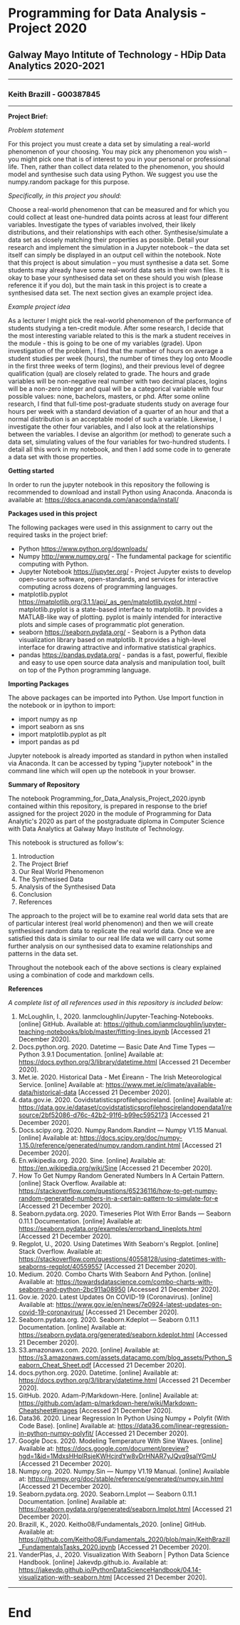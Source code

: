 
# Programming for Data Analysis - Project 2020

## Galway Mayo Intitute of Technology - HDip Data Analytics 2020-2021
***
### Keith Brazill - G00387845
***

**Project Brief:**

*Problem statement*

For this project you must create a data set by simulating a real-world phenomenon of your choosing. You may pick any phenomenon you wish – you might pick one that is of interest to you in your personal or professional life. Then, rather than collect data related to the phenomenon, you should model and synthesise such data using Python. We suggest you use the numpy.random package for this purpose.

*Specifically, in this project you should:*

Choose a real-world phenomenon that can be measured and for which you could collect at least one-hundred data points across at least four different variables.
Investigate the types of variables involved, their likely distributions, and their relationships with each other.
Synthesise/simulate a data set as closely matching their properties as possible.
Detail your research and implement the simulation in a Jupyter notebook – the data set itself can simply be displayed in an output cell within the notebook.
Note that this project is about simulation – you must synthesise a data set. Some students may already have some real-world data sets in their own files. It is okay to base your synthesised data set on these should you wish (please reference it if you do), but the main task in this project is to create a synthesised data set. The next section gives an example project idea.

*Example project idea*

As a lecturer I might pick the real-world phenomenon of the performance of students studying a ten-credit module. After some research, I decide that the most interesting variable related to this is the mark a student receives in the module - this is going to be one of my variables (grade). Upon investigation of the problem, I find that the number of hours on average a student studies per week (hours), the number of times they log onto Moodle in the first three weeks of term (logins), and their previous level of degree qualification (qual) are closely related to grade. The hours and grade variables will be non-negative real number with two decimal places, logins will be a non-zero integer and qual will be a categorical variable with four possible values: none, bachelors, masters, or phd. After some online research, I find that full-time post-graduate students study on average four hours per week with a standard deviation of a quarter of an hour and that a normal distribution is an acceptable model of such a variable. Likewise, I investigate the other four variables, and I also look at the relationships between the variables. I devise an algorithm (or method) to generate such a data set, simulating values of the four variables for two-hundred students. I detail all this work in my notebook, and then I add some code in to generate a data set with those properties.

**Getting started**

In order to run the jupyter notebook in this repository the following is recommended to download and install Python using Anaconda. Anaconda is available at:
https://docs.anaconda.com/anaconda/install/

**Packages used in this project**

The following packages were used in this assignment to carry out the required tasks in the project brief:

* Python https://www.python.org/downloads/
* Numpy http://www.numpy.org/ - The fundamental package for scientific computing with Python.
* Jupyter Notebook https://jupyter.org/ - Project Jupyter exists to develop open-source software, open-standards, and services for interactive computing across dozens of programming languages.
* matplotlib.pyplot https://matplotlib.org/3.1.1/api/_as_gen/matplotlib.pyplot.html - matplotlib.pyplot is a state-based interface to matplotlib. It provides a MATLAB-like way of plotting. pyplot is mainly intended for interactive plots and simple cases of programmatic plot generation.
* seaborn https://seaborn.pydata.org/ - Seaborn is a Python data visualization library based on matplotlib. It provides a high-level interface for drawing attractive and informative statistical graphics.
* pandas https://pandas.pydata.org/ - pandas is a fast, powerful, flexible and easy to use open source data analysis and manipulation tool, built on top of the Python programming language.

**Importing Packages**

The above packages can be imported into Python. Use Import function in the notebook or in ipython to import:

* import numpy as np
* import seaborn as sns
* import matplotlib.pyplot as plt
* import pandas as pd

Jupyter notebook is already imported as standard in python when installed via Anaconda. It can be accessed by typing "jupyter notebook" in the command line which will open up the notebook in your browser.

**Summary of Repository**

The notebook Programming_for_Data_Analysis_Project_2020.ipynb contained within this repository,  is prepared in response to the brief assigned for the project 2020 in the module of Programming for Data Analytic's 2020 as part of the postgraduate diploma in Computer Science with Data Analytics at Galway Mayo Institute of Technology.

This notebook is structured as follow's:

1. Introduction
2. The Project Brief
3. Our Real World Phenomenon  
4. The Synthesised Data
5. Analysis of the Synthesised Data
6. Conclusion
7. References

The approach to the project will be to examine real world data sets that are of particular interest (real world phenomenon) and then we will create synthesised random data to replicate the real world data. Once we are satisfied this data is similar to our real life data we will carry out some further analysis on our synthesised data to examine relationships and patterns in the data set.

Throughout the notebook each of the above sections is cleary explained using a combination of code and markdown cells.

**References** 

*A complete list of all references used in this repository is included below:*

1. McLoughlin, I., 2020. Ianmcloughlin/Jupyter-Teaching-Notebooks. [online] GitHub. Available at: <https://github.com/ianmcloughlin/jupyter-teaching-notebooks/blob/master/fitting-lines.ipynb> [Accessed 21 December 2020].
2. Docs.python.org. 2020. Datetime — Basic Date And Time Types — Python 3.9.1 Documentation. [online] Available at: <https://docs.python.org/3/library/datetime.html> [Accessed 21 December 2020].
3. Met.ie. 2020. Historical Data - Met Éireann - The Irish Meteorological Service. [online] Available at: <https://www.met.ie/climate/available-data/historical-data> [Accessed 21 December 2020].
4. data.gov.ie. 2020. Covidstatisticsprofilehpscireland. [online] Available at: <https://data.gov.ie/dataset/covidstatisticsprofilehpscirelandopendata1/resource/2bf52086-d76c-42b2-91f6-b99ec5952173> [Accessed 21 December 2020].
5. Docs.scipy.org. 2020. Numpy.Random.Randint — Numpy V1.15 Manual. [online] Available at: <https://docs.scipy.org/doc/numpy-1.15.0/reference/generated/numpy.random.randint.html> [Accessed 21 December 2020].
6. En.wikipedia.org. 2020. Sine. [online] Available at: <https://en.wikipedia.org/wiki/Sine> [Accessed 21 December 2020].
7. How To Get Numpy Random Generated Numbers In A Certain Pattern. [online] Stack Overflow. Available at: <https://stackoverflow.com/questions/65236116/how-to-get-numpy-random-generated-numbers-in-a-certain-pattern-to-simulate-for-e> [Accessed 21 December 2020].
8. Seaborn.pydata.org. 2020. Timeseries Plot With Error Bands — Seaborn 0.11.1 Documentation. [online] Available at: <https://seaborn.pydata.org/examples/errorband_lineplots.html> [Accessed 21 December 2020].
9. Regplot, U., 2020. Using Datetimes With Seaborn's Regplot. [online] Stack Overflow. Available at: <https://stackoverflow.com/questions/40558128/using-datetimes-with-seaborns-regplot/40559557> [Accessed 21 December 2020].
10. Medium. 2020. Combo Charts With Seaborn And Python. [online] Available at: <https://towardsdatascience.com/combo-charts-with-seaborn-and-python-2bc911a08950> [Accessed 21 December 2020].
11. Gov.ie. 2020. Latest Updates On COVID-19 (Coronavirus). [online] Available at: <https://www.gov.ie/en/news/7e0924-latest-updates-on-covid-19-coronavirus/> [Accessed 21 December 2020].
12. Seaborn.pydata.org. 2020. Seaborn.Kdeplot — Seaborn 0.11.1 Documentation. [online] Available at: <https://seaborn.pydata.org/generated/seaborn.kdeplot.html> [Accessed 21 December 2020].
13. S3.amazonaws.com. 2020. [online] Available at: <https://s3.amazonaws.com/assets.datacamp.com/blog_assets/Python_Seaborn_Cheat_Sheet.pdf> [Accessed 21 December 2020].
14. docs.python.org. 2020. Datetime. [online] Available at: <https://docs.python.org/3/library/datetime.html> [Accessed 21 December 2020].
15. GitHub. 2020. Adam-P/Markdown-Here. [online] Available at: <https://github.com/adam-p/markdown-here/wiki/Markdown-Cheatsheet#images> [Accessed 21 December 2020].
16. Data36. 2020. Linear Regression In Python Using Numpy + Polyfit (With Code Base). [online] Available at: <https://data36.com/linear-regression-in-python-numpy-polyfit/> [Accessed 21 December 2020].
17. Google Docs. 2020. Modeling Temperature With Sine Waves. [online] Available at: <https://docs.google.com/document/preview?hgd=1&id=1MdxsHHplRsjeKWHcjrdYw8vDrHNAR7yJQvq9salYGmU> [Accessed 21 December 2020].
18. Numpy.org. 2020. Numpy.Sin — Numpy V1.19 Manual. [online] Available at: <https://numpy.org/doc/stable/reference/generated/numpy.sin.html> [Accessed 21 December 2020].
19. Seaborn.pydata.org. 2020. Seaborn.Lmplot — Seaborn 0.11.1 Documentation. [online] Available at: <https://seaborn.pydata.org/generated/seaborn.lmplot.html> [Accessed 21 December 2020].
20. Brazill, K., 2020. Keitho08/Fundamentals_2020. [online] GitHub. Available at: <https://github.com/Keitho08/Fundamentals_2020/blob/main/KeithBrazill_FundamentalsTasks_2020.ipynb> [Accessed 21 December 2020].
21. VanderPlas, J., 2020. Visualization With Seaborn | Python Data Science Handbook. [online] Jakevdp.github.io. Available at: <https://jakevdp.github.io/PythonDataScienceHandbook/04.14-visualization-with-seaborn.html> [Accessed 21 December 2020].

***
# End